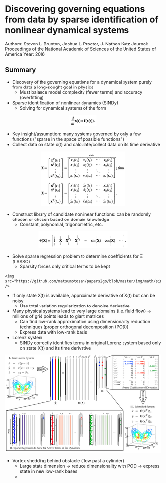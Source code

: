 # Discovering governing equations from data by sparse identification of nonlinear dynamical systems
Authors: Steven L. Brunton, Joshua L. Proctor, J. Nathan Kutz
Journal: Proceedings of the National Academic of Sciences of the United States of America
Year: 2016

## Summary
* Discovery of the governing equations for a dynamical system purely from data a long-sought goal in physics
  * Must balance model complexity (fewer terms) and accuracy (overfitting)
* Sparse identification of nonlinear dynamics (SINDy)
  * Solving for dynamical systems of the form

<p align="center">
  <img src="https://github.com/matsumotosan/papers2go/blob/master/img/math/sindy/system.png" />
</p>

  * Key insight/assumption: many systems governed by only a few functions ("sparse in the space of possible functions")
  * Collect data on state x(t) and calculate/collect data on its time derivative

<p align="center">
  <img src="https://github.com/matsumotosan/papers2go/blob/master/img/math/sindy/state.png" />
</p>

  * Construct library of candidate nonlinear functions: can be randomly chosen or chosen based on domain knowledge
    * Constant, polynomial, trigonometric, etc.
<p align="center">

  <img src="https://github.com/matsumotosan/papers2go/blob/master/img/math/sindy/library.png" />
</p>

  * Solve sparse regression problem to determine coefficients for Ξ (LASSO)
    * Sparsity forces only critical terms to be kept
  <p align="center">

    <img src="https://github.com/matsumotosan/papers2go/blob/master/img/math/sindy/sparse_regression.png" />
  </p>

  * If only state X(t) is available, approximate derivative of X(t) but can be noisy
    * Use total variation regularization to denoise derivative
  * Many physical systems lead to very large domains (i.e. fluid flow) -> millions of grid points leads to giant matrices
    * Can find low-rank approximation using dimensionality reduction techniques (proper orthogonal decomposition (POD))
    * Express data with low-rank basis
* Lorenz system
  * SINDy correctly identifies terms in original Lorenz system based only on state X(t) and its time derivative
<p align="center">

  <img src="https://github.com/matsumotosan/papers2go/blob/master/img/math/sindy/sindy_schematic.png" />
</p>

* Vortex shedding behind obstacle (flow past a cylinder)
  * Large state dimension -> reduce dimensionality with POD -> express state in new low-rank bases
  *
